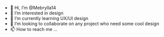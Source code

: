 - 👋 Hi, I’m @Mebrylla14
- 👀 I’m interested in design
- 🌱 I’m currently learning UX/UI design
- 💞️ I’m looking to collaborate on any project who need some cool design
- 📫 How to reach me ...

<!---
Mebrylla14/Mebrylla14 is a ✨ special ✨ repository because its `README.md` (this file) appears on your GitHub profile.
You can click the Preview link to take a look at your changes.
--->
